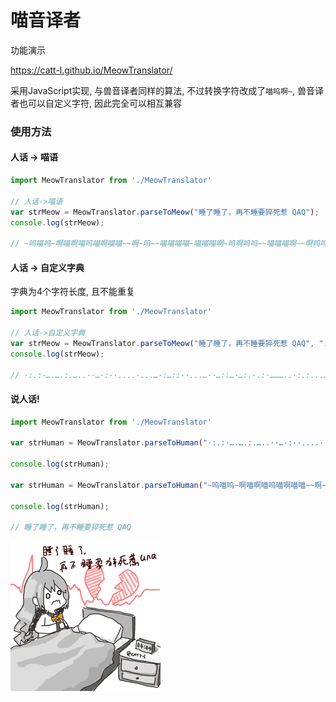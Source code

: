 # 喵音译者

功能演示

https://catt-l.github.io/MeowTranslator/



采用JavaScript实现, 与兽音译者同样的算法, 不过转换字符改成了`喵呜啊~`, 兽音译者也可以自定义字符, 因此完全可以相互兼容



### 使用方法



#### 人话 -> 喵语

```javascript
import MeowTranslator from './MeowTranslator'

// 人话->喵语
var strMeow = MeowTranslator.parseToMeow("睡了睡了，再不睡要猝死惹 QAQ");
console.log(strMeow);

// ~呜喵呜~啊喵啊喵呜喵啊喵喵~~啊~呜~~喵喵喵喵~喵喵喵啊~呜啊呜呜~~喵喵喵啊~~啊呜呜啊~啊呜喵~喵呜~啊啊啊喵喵~呜喵呜喵喵喵啊喵啊啊啊啊呜喵啊~啊喵呜~呜喵~啊呜喵喵呜呜啊喵啊~呜~呜啊喵喵喵喵呜呜喵喵~呜喵呜呜啊~啊喵啊喵啊呜~啊~喵~喵~呜喵~喵喵啊
```

#### 人话 -> 自定义字典

字典为4个字符长度, 且不能重复

```javascript
import MeowTranslator from './MeowTranslator'

// 人话->自定义字典
var strMeow = MeowTranslator.parseToMeow("睡了睡了，再不睡要猝死惹 QAQ", ".:…·");
console.log(strMeow);

// ·:.:·….….:.…..··…·:··....·...…·:…::··...…··…::…·…:.·.:·………..·:.:...….…………:.…·….:·:.·…:..::….…·:·:…....::..·:.::…·….….…:·…·.·.·:.·..…
```



#### 说人话!

```javascript
import MeowTranslator from './MeowTranslator'

var strHuman = MeowTranslator.parseToHuman("·:.:·….….:.…..··…·:··....·...…·:…::··...…··…::…·…:.·.:·………..·:.:...….…………:.…·….:·:.·…:..::….…·:·:…....::..·:.::…·….….…:·…·.·.·:.·..…");

console.log(strHuman);

var strHuman = MeowTranslator.parseToHuman("~呜喵呜~啊喵啊喵呜喵啊喵喵~~啊~呜~~喵喵喵喵~喵喵喵啊~呜啊呜呜~~喵喵喵啊~~啊呜呜啊~啊呜喵~喵呜~啊啊啊喵喵~呜喵呜喵喵喵啊喵啊啊啊啊呜喵啊~啊喵呜~呜喵~啊呜喵喵呜呜啊喵啊~呜~呜啊喵喵喵喵呜呜喵喵~呜喵呜呜啊~啊喵啊喵啊呜~啊~喵~喵~呜喵~喵喵啊");

console.log(strHuman);

// 睡了睡了，再不睡要猝死惹 QAQ


```





![睡了睡了再不睡要猝死惹](assets/readme/%E7%9D%A1%E4%BA%86%E7%9D%A1%E4%BA%86%E5%86%8D%E4%B8%8D%E7%9D%A1%E8%A6%81%E7%8C%9D%E6%AD%BB%E6%83%B9.gif)

